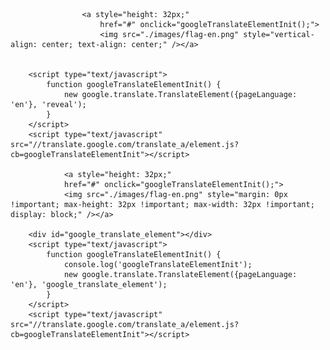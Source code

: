 <meta name="description" content="O SOM CURATIVO DA TERRA - The Healing Sound of the Earth.">
<meta property="og:title" content="O SOM CURATIVO DA TERRA" />
<meta property="og:url"
content="https://healing-sound-of-the-earth.vercel.app/" />
<meta property="og:description" content="Juntos, nós visitaremos fatos que,
dadas as más notícias do dia a dia, você pode ter o costume de ignonar.">
<meta property="og:locale:alternate" content="pt_BR" />
<meta property="og:image"
content="https://healing-sound-of-the-earth.vercel.app/images/healing-sound.jpg" />
<meta property="og:image:type" content="image/png" />
<meta property="og:image:width" content="300" />
<meta property="og:image:height" content="200" />
<meta name="twitter:card" content="photo" />
<meta name="twitter:site" content="O SOM CURATIVO DA TERRA" />
<meta name="twitter:title" content="O SOM CURATIVO DA TERRA" />
<meta name="twitter:image"
content="https://healing-sound-of-the-earth.vercel.app/images/healing-sound.jpg" />
<meta name="twitter:url"
content="https://healing-sound-of-the-earth.vercel.app/" />

					<a style="height: 32px;"
						href="#" onclick="googleTranslateElementInit();">
						<img src="./images/flag-en.png" style="vertical-align: center; text-align: center;" /></a>


		<script type="text/javascript">
			function googleTranslateElementInit() {
				new google.translate.TranslateElement({pageLanguage: 'en'}, 'reveal');
			}
		</script>		
		<script type="text/javascript" src="//translate.google.com/translate_a/element.js?cb=googleTranslateElementInit"></script>

				<a style="height: 32px;"
				href="#" onclick="googleTranslateElementInit();">
				<img src="./images/flag-en.png" style="margin: 0px !important; max-height: 32px !important; max-width: 32px !important; display: block;" /></a>

		<div id="google_translate_element"></div>
		<script type="text/javascript">
			function googleTranslateElementInit() {
				console.log('googleTranslateElementInit');
				new google.translate.TranslateElement({pageLanguage: 'en'}, 'google_translate_element');
			}
		</script>		
		<script type="text/javascript" src="//translate.google.com/translate_a/element.js?cb=googleTranslateElementInit"></script>
